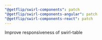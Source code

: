 ```yaml
---
"@getflip/swirl-components": patch
"@getflip/swirl-components-angular": patch
"@getflip/swirl-components-react": patch
---
```


Improve responsiveness of swirl-table
